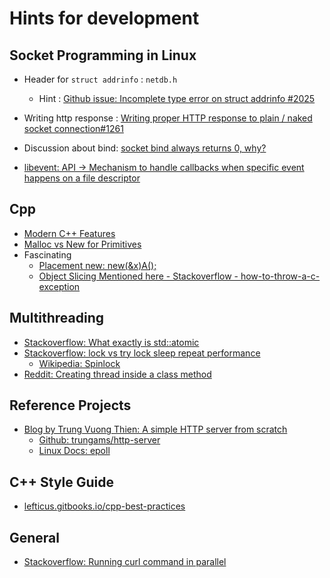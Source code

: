# Hints for development

## Socket Programming in Linux

* Header for `struct addrinfo` : `netdb.h`
  - Hint : [Github issue: Incomplete type error on struct addrinfo #2025](https://github.com/Microsoft/vscode-cpptools/issues/2025)
* Writing http response : [Writing proper HTTP response to plain / naked socket connection#1261](https://github.com/nodejs/help/issues/1261)
* Discussion about bind: [socket bind always returns 0, why?](https://www.thecodingforums.com/threads/socket-bind-always-returns-0-why.971444/)

* [libevent: API -> Mechanism to handle callbacks when specific event happens on a file descriptor](https://libevent.org/libevent-book/Ref10_http_server.html)

## Cpp

+ [Modern C++ Features](https://github.com/AnthonyCalandra/modern-cpp-features?)
+ [Malloc vs New for Primitives](https://stackoverflow.com/questions/44588345/malloc-vs-new-for-primitives)
+ Fascinating
  - [Placement new:  new(&x)A();](https://stackoverflow.com/a/56896234/12988588)
  - [Object Slicing Mentioned here - Stackoverflow - how-to-throw-a-c-exception ](https://stackoverflow.com/a/52402941)

##  Multithreading

+ [Stackoverflow: What exactly is std::atomic](https://stackoverflow.com/questions/31978324/what-exactly-is-stdatomic)
+ [Stackoverflow: lock vs try lock sleep repeat performance](https://stackoverflow.com/questions/33046900/lock-vs-try-lock-sleep-repeat-performance)
   -  [Wikipedia: Spinlock](https://en.wikipedia.org/wiki/Spinlock)
+ [Reddit: Creating thread inside a class method](https://www.reddit.com/r/learnprogramming/comments/qfuxe6/c_using_threads_within_a_class_method/)

## Reference Projects

+ [Blog by Trung Vuong Thien: A simple HTTP server from scratch](https://trungams.github.io/2020-08-23-a-simple-http-server-from-scratch/)
  - [Github: trungams/http-server](https://github.com/trungams/http-server/blob/master/src/main.cc)
  - [Linux Docs: epoll](https://man7.org/linux/man-pages/man7/epoll.7.html)

## C++ Style Guide

+ [lefticus.gitbooks.io/cpp-best-practices](https://lefticus.gitbooks.io/cpp-best-practices/content/03-Style.html)

## General

+ [Stackoverflow: Running curl command in parallel](https://stackoverflow.com/questions/46362284/run-multiple-curl-commands-in-parallel)
